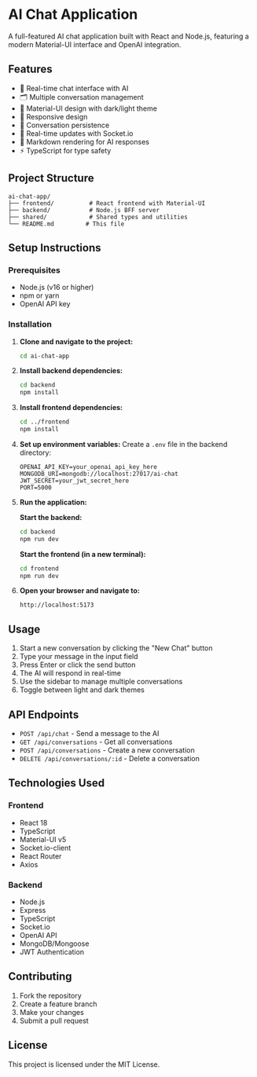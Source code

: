 # AI Chat Application

A full-featured AI chat application built with React and Node.js, featuring a modern Material-UI interface and OpenAI integration.

## Features

- 💬 Real-time chat interface with AI
- 🗂️ Multiple conversation management
- 🎨 Material-UI design with dark/light theme
- 📱 Responsive design
- 💾 Conversation persistence
- 🔄 Real-time updates with Socket.io
- 📝 Markdown rendering for AI responses
- ⚡ TypeScript for type safety

## Project Structure

```
ai-chat-app/
├── frontend/          # React frontend with Material-UI
├── backend/           # Node.js BFF server
├── shared/            # Shared types and utilities
└── README.md         # This file
```

## Setup Instructions

### Prerequisites

- Node.js (v16 or higher)
- npm or yarn
- OpenAI API key

### Installation

1. **Clone and navigate to the project:**
   ```bash
   cd ai-chat-app
   ```

2. **Install backend dependencies:**
   ```bash
   cd backend
   npm install
   ```

3. **Install frontend dependencies:**
   ```bash
   cd ../frontend
   npm install
   ```

4. **Set up environment variables:**
   Create a `.env` file in the backend directory:
   ```
   OPENAI_API_KEY=your_openai_api_key_here
   MONGODB_URI=mongodb://localhost:27017/ai-chat
   JWT_SECRET=your_jwt_secret_here
   PORT=5000
   ```

5. **Run the application:**
   
   **Start the backend:**
   ```bash
   cd backend
   npm run dev
   ```

   **Start the frontend (in a new terminal):**
   ```bash
   cd frontend
   npm run dev
   ```

6. **Open your browser and navigate to:**
   ```
   http://localhost:5173
   ```

## Usage

1. Start a new conversation by clicking the "New Chat" button
2. Type your message in the input field
3. Press Enter or click the send button
4. The AI will respond in real-time
5. Use the sidebar to manage multiple conversations
6. Toggle between light and dark themes

## API Endpoints

- `POST /api/chat` - Send a message to the AI
- `GET /api/conversations` - Get all conversations
- `POST /api/conversations` - Create a new conversation
- `DELETE /api/conversations/:id` - Delete a conversation

## Technologies Used

### Frontend
- React 18
- TypeScript
- Material-UI v5
- Socket.io-client
- React Router
- Axios

### Backend
- Node.js
- Express
- TypeScript
- Socket.io
- OpenAI API
- MongoDB/Mongoose
- JWT Authentication

## Contributing

1. Fork the repository
2. Create a feature branch
3. Make your changes
4. Submit a pull request

## License

This project is licensed under the MIT License.
